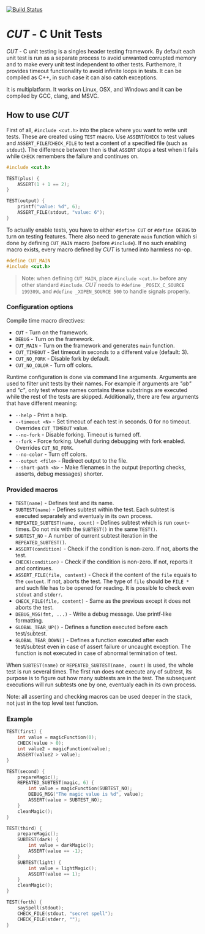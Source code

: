 [![Build Status](https://travis-ci.org/spito/testing.svg?branch=master)](https://travis-ci.org/spito/testing)

# _CUT_ - C Unit Tests

_CUT_ - C unit testing is a singles header testing framework. By default each unit test is run as a separate process to avoid unwanted corrupted memory and to make every unit test independent to other tests. Furthemore, it provides timeout functionality to avoid infinite loops in tests. It can be compiled as C++, in such case it can also catch exceptions.

It is multiplatform. It works on Linux, OSX, and Windows and it can be compiled by GCC, clang, and MSVC.

## How to use _CUT_

First of all, `#include <cut.h>` into the place where you want to write unit tests. These are created using `TEST` macro. Use `ASSERT`/`CHECK` to test values and `ASSERT_FILE`/`CHECK_FILE` to test a content of a specified file (such as `stdout`). The difference between then is that `ASSERT` stops a test when it fails while `CHECK` remembers the failure and continues on.

```c
#include <cut.h>

TEST(plus) {
    ASSERT(1 + 1 == 2);
}

TEST(output) {
    printf("value: %d", 6);
    ASSERT_FILE(stdout, "value: 6");
}
```

To actually enable tests, you have to either `#define CUT` or `#define DEBUG` to turn on testing features. There also need to generate `main` function which si done by defining `CUT_MAIN` macro (before `#include`). If no such enabling macro exists, every macro defined by _CUT_ is turned into harmless no-op.

```c
#define CUT_MAIN
#include <cut.h>
```

> Note: when defining `CUT_MAIN`, place `#include <cut.h>` before any other standard `#include`. _CUT_ needs to `#define _POSIX_C_SOURCE 199309L` and `#define _XOPEN_SOURCE 500` to handle signals properly.


### Configuration options

Compile time macro directives:

 *  `CUT` - Turn on the framework.
 *  `DEBUG` - Turn on the framework.
 *  `CUT_MAIN` - Turn on the framework and generates `main` function.
 *  `CUT_TIMEOUT` - Set timeout in seconds to a different value (default: 3).
 *  `CUT_NO_FORK` - Disable fork by default.
 *  `CUT_NO_COLOR` - Turn off colors.

Runtime configuration is done via command line arguments. Arguments are used to filter unit tests by their names. For example if arguments are _"ab"_ and _"c"_, only test whose names contains these substrings are executed while the rest of the tests are skipped. Additionally, there are few arguments that have different meaning:

 * `--help` - Print a help.
 * `--timeout <N>` - Set timeout of each test in seconds. 0 for no timeout. Overrides `CUT_TIMEOUT` value.
 * `--no-fork` - Disable forking. Timeout is turned off.
 * `--fork` - Force forking. Usefull during debugging with fork enabled. Overrides `CUT_NO_FORK`.
 * `--no-color` - Turn off colors.
 * `--output <file>` - Redirect output to the file.
 * `--short-path <N>` - Make filenames in the output (reporting checks, asserts, debug messages) shorter.

### Provided macros

 * `TEST(name)` - Defines test and its name.
 * `SUBTEST(name)` - Defines subtest within the test. Each subtest is executed separately and eventualy in its own process.
 * `REPEATED_SUBTEST(name, count)` - Defines subtest which is run `count`-times. Do not mix with the `SUBTEST()` in the same `TEST()`.
 * `SUBTEST_NO` - A number of current subtest iteration in the `REPEATED_SUBTEST()`.
 * `ASSERT(condition)` - Check if the condition is non-zero. If not, aborts the test.
 * `CHECK(condition)` - Check if the condition is non-zero. If not, reports it and continues.
 * `ASSERT_FILE(file, content)` - Check if the content of the `file` equals to the `content`. If not, aborts the test. The type of `file` should be `FILE *` and such file has to be opened for reading. It is possible to check even `stdout` and `stderr`. 
 * `CHECK_FILE(file, content)` - Same as the previous except it does not aborts the test.
 * `DEBUG_MSG(fmt, ...)` - Write a debug message. Use printf-like formatting.
 * `GLOBAL_TEAR_UP()` - Defines a function executed before each test/subtest.
 * `GLOBAL_TEAR_DOWN()` - Defines a function executed after each test/subtest even in case of assert failure or uncaught exception. The function is not executed in case of abnormal termination of test.

When `SUBTEST(name)` or `REPEATED_SUBTEST(name, count)` is used, the whole test is run several times. The first run does not execute any of subtest, its purpose is to figure out how many subtests are in the test. The subsequent executions will run subtests one by one, eventualy each in its own process.

Note: all asserting and checking macros can be used deeper in the stack, not just in the top level test function.

 ### Example

```c
TEST(first) {
    int value = magicFunction(0);
    CHECK(value > 0);
    int value2 = magicFunction(value);
    ASSERT(value2 > value);
}

TEST(second) {
    prepareMagic();
    REPEATED_SUBTEST(magic, 6) {
        int value = magicFunction(SUBTEST_NO);
        DEBUG_MSG("The magic value is %d", value);
        ASSERT(value > SUBTEST_NO);
    }
    cleanMagic();
}

TEST(third) {
    prepareMagic();
    SUBTEST(dark) {
        int value = darkMagic();
        ASSERT(value == -1);
    }
    SUBTEST(light) {
        int value = lightMagic();
        ASSERT(value == 1);
    }
    cleanMagic();
}

TEST(forth) {
    saySpell(stdout);
    CHECK_FILE(stdout, "secret spell");
    CHECK_FILE(stderr, "");
}
```
